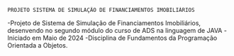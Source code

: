     PROJETO SISTEMA DE SIMULAÇÃO DE FINANCIAMENTOS IMOBILIÁRIOS
 -Projeto de Sistema de Simulação de Financiamentos Imobiliários, desenvendo no segundo módulo do curso de ADS na linguagem de JAVA
-Iniciado em Maio de 2024
-Disciplina de Fundamentos da Programação Orientada a Objetos.